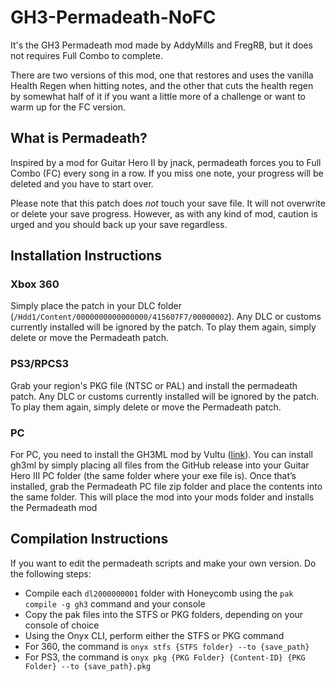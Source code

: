 # GH3-Permadeath-NoFC
It's the GH3 Permadeath mod made by AddyMills and FregRB, but it does not requires Full Combo to complete.

There are two versions of this mod, one that restores and uses the vanilla Health Regen when hitting notes, and the other that cuts the health regen by somewhat half of it if you want a little more of a challenge or want to warm up for the FC version.

## What is Permadeath?
Inspired by a mod for Guitar Hero II by jnack, permadeath forces you to Full Combo (FC) every song in a row. If you miss one note, your progress will be deleted and you have to start over. 

Please note that this patch does _not_ touch your save file. It will not overwrite or delete your save progress. However, as with any kind of mod, caution is urged and you should back up your save regardless.

## Installation Instructions

### Xbox 360
Simply place the patch in your DLC folder (`/Hdd1/Content/0000000000000000/415607F7/00000002`). Any DLC or customs currently installed will be ignored by the patch. To play them again, simply delete or move the Permadeath patch.

### PS3/RPCS3
Grab your region's PKG file (NTSC or PAL) and install the permadeath patch. Any DLC or customs currently installed will be ignored by the patch. To play them again, simply delete or move the Permadeath patch.

### PC
For PC, you need to install the GH3ML mod by Vultu ([link](https://github.com/nsneverhax/gh3ml)). You can install gh3ml by simply placing all files from the GitHub release into your Guitar Hero III PC folder (the same folder where your exe file is). Once that’s installed, grab the Permadeath PC file zip folder and place the contents into the same folder.
This will place the mod into your mods folder and installs the Permadeath mod


## Compilation Instructions

If you want to edit the permadeath scripts and make your own version. Do the following steps:
- Compile each `dl2000000001` folder with Honeycomb using the `pak compile -g gh3` command and your console
- Copy the pak files into the STFS or PKG folders, depending on your console of choice
- Using the Onyx CLI, perform either the STFS or PKG command
-   For 360, the command is `onyx stfs {STFS folder} --to {save_path}`
-   For PS3, the command is `onyx pkg {PKG Folder} {Content-ID} {PKG Folder} --to {save_path}.pkg`
